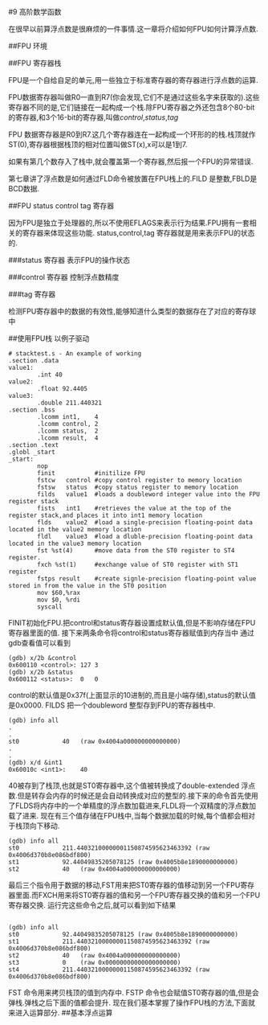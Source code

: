 #9 高阶数学函数

在很早以前算浮点数是很麻烦的一件事情.这一章将介绍如何FPU如何计算浮点数.

##FPU 环境

##FPU 寄存器栈

FPU是一个自给自足的单元,用一些独立于标准寄存器的寄存器进行浮点数的运算.

FPU数据寄存器叫做R0一直到R7(你会发现,它们不是通过这些名字来获取的).这些寄存器不同的是,它们链接在一起构成一个栈.除FPU寄存器之外还包含8个80-bit的寄存器,和3个16-bit的寄存器,叫做*control*,*status*,*tag*

FPU 数据寄存器是R0到R7.这几个寄存器连在一起构成一个环形的的栈.栈顶就作ST(0),寄存器根据栈顶的相对位置叫做ST(x),x可以是1到7.

如果有第几个数存入了栈中,就会覆盖第一个寄存器,然后报一个FPU的异常错误.

第七章讲了浮点数是如何通过FLD命令被放置在FPU栈上的.FILD 是整数,FBLD是BCD数据.

##FPU status control tag 寄存器

因为FPU是独立于处理器的,所以不使用EFLAGS来表示行为结果.FPU拥有一套相关的寄存器来体现这些功能. status,control,tag 寄存器就是用来表示FPU的状态的.

###status  寄存器
表示FPU的操作状态


###control 寄存器
控制浮点数精度

###tag 寄存器

检测FPU寄存器中的数据的有效性,能够知道什么类型的数据存在了对应的寄存球中

##使用FPU栈
以例子驱动
```
# stacktest.s - An example of working
.section .data
value1:
        .int 40
value2:
        .float 92.4405
value3:
        .double 211.440321
.section .bss
        .lcomm int1,    4   
        .lcomm control, 2    
        .lcomm status,  2    
        .lcomm result,  4
.section .text
.globl _start
_start:
        nop
        finit           #initilize FPU
        fstcw   control #copy control register to memory location
        fstsw   status  #copy status register to memory location 
        filds   value1  #loads a doubleword integer value into the FPU register stack
        fists   int1    #retrieves the value at the top of the register stack,and places it into int1 memory location
        flds    value2  #load a single-precision floating-point data located in the value2 memory location
        fldl    value3  #load a dluble-precision floating-point data located in the value3 memory location
        fst %st(4)      #move data from the ST0 register to ST4 register.
        fxch %st(1)     #exchange value of ST0 register with ST1 register
        fstps result    #create signle-precision floating-point value stored in from the value in the ST0 position
        mov $60,%rax
        mov $0, %rdi
        syscall

```
FINIT初始化FPU.把control和status寄存器设置成默认值,但是不影响存储在FPU寄存器里面的值.
接下来两条命令将control和status寄存器赋值到内存当中
通过gdb查看值可以看到
```
(gdb) x/2b &control
0x600110 <control>:	127	3
(gdb) x/2b &status
0x600112 <status>:	0	0

```
control的默认值是0x37f(上面显示的10进制的,而且是小端存储),status的默认值是0x0000.
FILDS 把一个doubleword 整型存到FPU的寄存器栈中.

```
(gdb) info all
.
.
st0            40	(raw 0x4004a000000000000000)
.
.
(gdb) x/d &int1
0x60010c <int1>:	40

```
40被存到了栈顶,也就是ST0寄存器中,这个值被转换成了double-extended 浮点数.但是转存会内存的时候还是会自动转换成对应的整型的.接下来的命令首先使用了FLDS将内存中的一个单精度的浮点数加载进来,FLDL将一个双精度的浮点数加载了进来.
现在有三个值存储在FPU栈中,当每个数据加载的时候,每个值都会相对于栈顶向下移动.

```
(gdb) info all
st0            211.44032100000001150874595623463392	(raw 0x4006d370b8e086bdf800)
st1            92.44049835205078125	(raw 0x4005b8e1890000000000)
st2            40	(raw 0x4004a000000000000000)
```

最后三个指令用于数据的移动,FST用来把ST0寄存器的值移动到另一个FPU寄存器里面.而FXCH用来将ST0寄存器的值和另一个FPU寄存器交换的值和另一个FPU寄存器交换.
运行完这些命令之后,就可以看到如下结果

```

(gdb) info all
st0            92.44049835205078125	(raw 0x4005b8e1890000000000)
st1            211.44032100000001150874595623463392	(raw 0x4006d370b8e086bdf800)
st2            40	(raw 0x4004a000000000000000)
st3            0	(raw 0x00000000000000000000)
st4            211.44032100000001150874595623463392	(raw 0x4006d370b8e086bdf800)

```
FST 命令用来拷贝栈顶的值到内存中.
FSTP 命令也会赋值ST0寄存器的值,但是会弹栈.弹栈之后下面的值都会提升.
现在我们基本掌握了操作FPU栈的方法,下面就来进入运算部分.
##基本浮点运算

